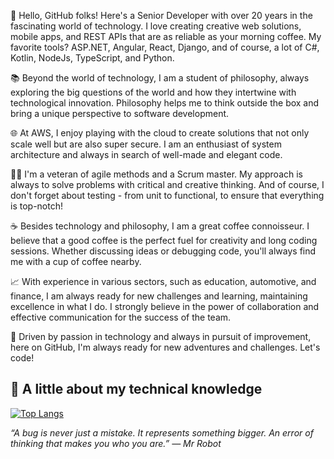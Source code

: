 👋 Hello, GitHub folks! Here's a Senior Developer with over 20 years in the fascinating world of technology. I love creating creative web solutions, mobile apps, and REST APIs that are as reliable as your morning coffee. My favorite tools? ASP.NET, Angular, React, Django, and of course, a lot of C#, Kotlin, NodeJs, TypeScript, and Python.

📚 Beyond the world of technology, I am a student of philosophy, always exploring the big questions of the world and how they intertwine with technological innovation. Philosophy helps me to think outside the box and bring a unique perspective to software development.

🌐 At AWS, I enjoy playing with the cloud to create solutions that not only scale well but are also super secure. I am an enthusiast of system architecture and always in search of well-made and elegant code.

🤹‍♂️ I'm a veteran of agile methods and a Scrum master. My approach is always to solve problems with critical and creative thinking. And of course, I don't forget about testing - from unit to functional, to ensure that everything is top-notch!

☕ Besides technology and philosophy, I am a great coffee connoisseur. I believe that a good coffee is the perfect fuel for creativity and long coding sessions. Whether discussing ideas or debugging code, you'll always find me with a cup of coffee nearby.

📈 With experience in various sectors, such as education, automotive, and finance, I am always ready for new challenges and learning, maintaining excellence in what I do. I strongly believe in the power of collaboration and effective communication for the success of the team.

🚀 Driven by passion in technology and always in pursuit of improvement, here on GitHub, I'm always ready for new adventures and challenges. Let's code!

## :triangular_flag_on_post: A little about my technical knowledge

[![Top Langs](https://github-readme-stats.vercel.app/api/top-langs/?username=rodri-oliveira-dev&layout=compact&theme=dark)](https://github.com/anuraghazra/github-readme-stats)


<i>“A bug is never just a mistake. It represents something bigger. An error of thinking that makes you who you are.”
― Mr Robot</i>
